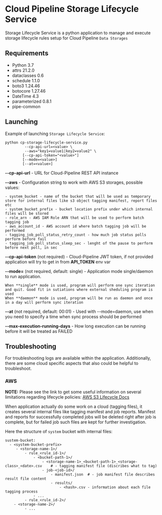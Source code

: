 # Cloud Pipeline Storage Lifecycle Service

Storage Lifecycle Service is a python application to manage and execute storage lifecycle rules setup for Cloud Pipeline `Data Storages`

## Requirements

- Python 3.7
- attrs 21.2.0 
- dataclasses 0.6
- schedule 1.1.0 
- boto3 1.24.46
- botocore 1.27.46
- DateTime 4.3 
- parameterized 0.8.1
- pipe-common

## Launching

Example of launching `Storage Lifecycle Service`:
```commandline
python cp-storage-lifecycle-service.py
         --cp-api-url=<value> \
         --aws="key1=value1|key2=value2" \
        [--cp-api-token="<value>"]
        [--mode=<value>]
        [--at=<value>]
```
**--cp-api-url** - URL for Cloud-Pipeline REST API instance

**--aws** - Configuration string to work with AWS S3 storages, possible values:

    - system_bucket - name of the bucket that will be used as temporary store for internal files like s3 object tagging manifest, report files etc
    - system_bucket_prefix - bucket location prefix under which internal files will be stored
    - role_arn - AWS IAM Role ARN that will be used to perform batch tagging job
    - aws_account_id - AWS account id where batch tagging job will be performed
    - tagging_job_poll_status_retry_count - how much job status polls perform before fail
    - tagging_job_poll_status_sleep_sec - lenght of the pause to perform before next poll, in sec

**--cp-api-token** (not required) - Cloud-Pipeline JWT token, if not provided application will try to get in from **API_TOKEN** env var

**--mode=<value>** (not required, default: single) - Application mode single/daemon to run application. 

    When **single** mode is used, program will perform one sync iteration and quit. Good fit in sutiations where external sheduling program is used
    When **daemon** mode is used, program will be run as daemon and once in a day will perform sync iteration

**--at** (not required, default: 00:01) - Used with --mode=daemon, use when you need to specify a time when sync process should be performed

**--max-execution-running-days** - How long execution can be running before it will be treated as FAILED

## Troubleshooting

For troubleshooting logs are available within the application.
Additionally, there are some cloud specific aspects that also could be helpful to troubleshoot.  

### AWS

**NOTE:** Please see the link to get some useful information on several limitations regarding lifecycle policies: [AWS S3 Lifecycle Docs](https://docs.aws.amazon.com/AmazonS3/latest/userguide/lifecycle-transition-general-considerations.html)

When application actually do some work on a cloud (tagging files), it creates several internal files like tagging manifest and job reports.
Manifest and reports for successfully completed jobs will be deleted right after job is complete, but for failed job such files are kept for further investigation.

Here the structure of `system` bucket with internal files:
```
sustem-bucket:
  - <system-bucket-prefix> 
     - <storage-name-1>/
         - rule_<rule_id-1>/
             - <bucket-path-1>/
                 - <storage-name-1>_<bucket-path-1>_<storage-class>_<date>.csv    # - tagging manifest file (discribes what to tag)
                 - job-<job-id>/
                     - manifest.json  # - job manifest file describes result file content
                     - results/
                         - <hash>.csv - information about each file tagging process 
             - ...
         - rule_<rule_id-2>/
    - <storage-name-2>/
         - ...
```